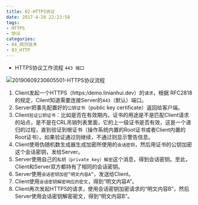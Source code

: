 ```yaml
---
title: 02-HTTPS协议
date: 2017-4-28 22:23:58
tags:
- HTTPS
- 协议
categories: 
- 04_网页技术
- 03_HTTP
---
```




* HTTPS协议工作流程 `443 端口`

![20190609230605501-HTTPS协议流程](https://jy-imgs.oss-cn-beijing.aliyuncs.com/img/20200807083116.png)



1. Client发起一个HTTPS（https:/demo.linianhui.dev）的`请求`，根据 RFC2818 的规定，Client知道需要连接Server的`443`（默认）端口。
2. Server把事先配置好的`公钥证书`（public key certificate）返回给客户端。
3. Client`验证公钥证书`：比如是否在有效期内，证书的用途是不是匹配Client请求的站点，是不是在CRL吊销列表里面，它的上一级证书是否有效，这是一个递归的过程，直到验证到根证书（操作系统内置的Root证书或者Client内置的Root证书）。如果验证通过则继续，不通过则显示警告信息。
4. Client使用伪随机数生成器生成加密所使用的`会话密钥`，然后用证书的公钥加密这个会话密钥，发给Server。
5. Server使用自己的`私钥（private key）解密`这个消息，得到会话密钥。至此，Client和Server双方都持有了相同的会话密钥。
6. Server使用`会话密钥加密“明文内容A”`，发送给Client。
7. Client使用`会话密钥解密响应的密文`，得到“明文内容A”。
8. Client再次发起HTTPS的请求，使用会话密钥加密请求的“明文内容B”，然后Server使用会话密钥解密密文，得到“明文内容B”。